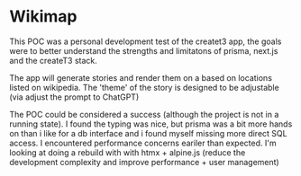 # Wikimap

This POC was a personal development test of the createt3 app, the goals were to better understand the strengths and limitatons of prisma, next.js and 
the createT3 stack.

The app will generate stories and render them on a based on locations listed on wikipedia. The 'theme' of the story is designed to be adjustable (via adjust the prompt to ChatGPT)


The POC could be considered a success (although the project is not in a running state). I found the typing was nice, but prisma was a bit more hands on than i like for a db interface and i found myself missing more direct SQL access. I encountered performance concerns eariler than expected. I'm looking at doing a rebuild with with htmx + alpine.js (reduce the development complexity and improve performance + user management)
